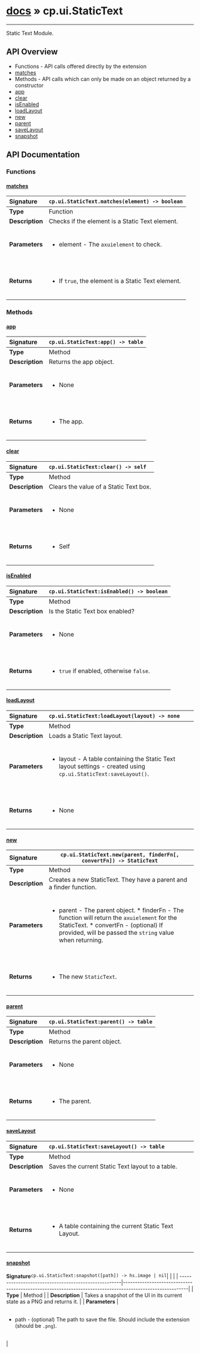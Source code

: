 # [docs](index.md) » cp.ui.StaticText
---

Static Text Module.

## API Overview
* Functions - API calls offered directly by the extension
 * [matches](#matches)
* Methods - API calls which can only be made on an object returned by a constructor
 * [app](#app)
 * [clear](#clear)
 * [isEnabled](#isenabled)
 * [loadLayout](#loadlayout)
 * [new](#new)
 * [parent](#parent)
 * [saveLayout](#savelayout)
 * [snapshot](#snapshot)

## API Documentation

### Functions

#### [matches](#matches)
| <span style="float: left;">**Signature**</span> | <span style="float: left;">`cp.ui.StaticText.matches(element) -> boolean` </span>                                                          |
| -----------------------------------------------------|---------------------------------------------------------------------------------------------------------|
| **Type**                                             | Function                                                                                         |
| **Description**                                      | Checks if the element is a Static Text element.                                                                                         |
| **Parameters**                                       | <ul><br /><li>element      - The <code>axuielement</code> to check.</li><br /></ul>                                        |
| **Returns**                                          | <ul><br /><li>If <code>true</code>, the element is a Static Text element.</li><br /></ul>                                           |

### Methods

#### [app](#app)
| <span style="float: left;">**Signature**</span> | <span style="float: left;">`cp.ui.StaticText:app() -> table` </span>                                                          |
| -----------------------------------------------------|---------------------------------------------------------------------------------------------------------|
| **Type**                                             | Method                                                                                         |
| **Description**                                      | Returns the app object.                                                                                         |
| **Parameters**                                       | <ul><br /><li>None</li><br /></ul>                                        |
| **Returns**                                          | <ul><br /><li>The app.</li><br /></ul>                                           |

#### [clear](#clear)
| <span style="float: left;">**Signature**</span> | <span style="float: left;">`cp.ui.StaticText:clear() -> self` </span>                                                          |
| -----------------------------------------------------|---------------------------------------------------------------------------------------------------------|
| **Type**                                             | Method                                                                                         |
| **Description**                                      | Clears the value of a Static Text box.                                                                                         |
| **Parameters**                                       | <ul><br /><li>None</li><br /></ul>                                        |
| **Returns**                                          | <ul><br /><li>Self</li><br /></ul>                                           |

#### [isEnabled](#isenabled)
| <span style="float: left;">**Signature**</span> | <span style="float: left;">`cp.ui.StaticText:isEnabled() -> boolean` </span>                                                          |
| -----------------------------------------------------|---------------------------------------------------------------------------------------------------------|
| **Type**                                             | Method                                                                                         |
| **Description**                                      | Is the Static Text box enabled?                                                                                         |
| **Parameters**                                       | <ul><br /><li>None</li><br /></ul>                                        |
| **Returns**                                          | <ul><br /><li><code>true</code> if enabled, otherwise <code>false</code>.</li><br /></ul>                                           |

#### [loadLayout](#loadlayout)
| <span style="float: left;">**Signature**</span> | <span style="float: left;">`cp.ui.StaticText:loadLayout(layout) -> none` </span>                                                          |
| -----------------------------------------------------|---------------------------------------------------------------------------------------------------------|
| **Type**                                             | Method                                                                                         |
| **Description**                                      | Loads a Static Text layout.                                                                                         |
| **Parameters**                                       | <ul><br /><li>layout - A table containing the Static Text layout settings - created using <code>cp.ui.StaticText:saveLayout()</code>.</li><br /></ul>                                        |
| **Returns**                                          | <ul><br /><li>None</li><br /></ul>                                           |

#### [new](#new)
| <span style="float: left;">**Signature**</span> | <span style="float: left;">`cp.ui.StaticText.new(parent, finderFn[, convertFn]) -> StaticText` </span>                                                          |
| -----------------------------------------------------|---------------------------------------------------------------------------------------------------------|
| **Type**                                             | Method                                                                                         |
| **Description**                                      | Creates a new StaticText. They have a parent and a finder function.                                                                                         |
| **Parameters**                                       | <ul><br /><li>parent   - The parent object. * finderFn - The function will return the <code>axuielement</code> for the StaticText. * convertFn    - (optional) If provided, will be passed the <code>string</code> value when returning.</li><br /></ul>                                        |
| **Returns**                                          | <ul><br /><li>The new <code>StaticText</code>.</li><br /></ul>                                           |

#### [parent](#parent)
| <span style="float: left;">**Signature**</span> | <span style="float: left;">`cp.ui.StaticText:parent() -> table` </span>                                                          |
| -----------------------------------------------------|---------------------------------------------------------------------------------------------------------|
| **Type**                                             | Method                                                                                         |
| **Description**                                      | Returns the parent object.                                                                                         |
| **Parameters**                                       | <ul><br /><li>None</li><br /></ul>                                        |
| **Returns**                                          | <ul><br /><li>The parent.</li><br /></ul>                                           |

#### [saveLayout](#savelayout)
| <span style="float: left;">**Signature**</span> | <span style="float: left;">`cp.ui.StaticText:saveLayout() -> table` </span>                                                          |
| -----------------------------------------------------|---------------------------------------------------------------------------------------------------------|
| **Type**                                             | Method                                                                                         |
| **Description**                                      | Saves the current Static Text layout to a table.                                                                                         |
| **Parameters**                                       | <ul><br /><li>None</li><br /></ul>                                        |
| **Returns**                                          | <ul><br /><li>A table containing the current Static Text Layout.</li><br /></ul>                                           |

#### [snapshot](#snapshot)
| <span style="float: left;">**Signature**</span> | <span style="float: left;">`cp.ui.StaticText:snapshot([path]) -> hs.image | nil` </span>                                                          |
| -----------------------------------------------------|---------------------------------------------------------------------------------------------------------|
| **Type**                                             | Method                                                                                         |
| **Description**                                      | Takes a snapshot of the UI in its current state as a PNG and returns it.                                                                                         |
| **Parameters**                                       | <ul><br /><li>path     - (optional) The path to save the file. Should include the extension (should be <code>.png</code>).</li><br /></ul>                                        |

